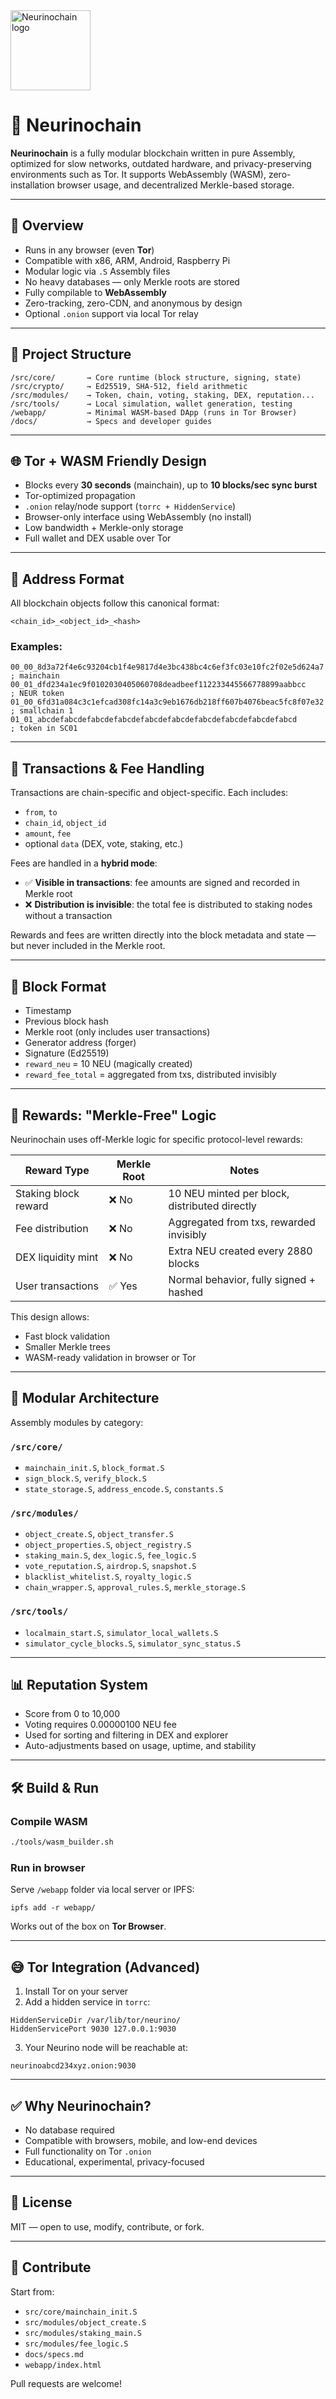 <img src="https://raw.githubusercontent.com/NariKazuto/Neurinochain/main/nuologo256.png" alt="Neurinochain logo" width="128" />


# 🧠 Neurinochain

**Neurinochain** is a fully modular blockchain written in pure Assembly, optimized for slow networks, outdated hardware, and privacy-preserving environments such as Tor. It supports WebAssembly (WASM), zero-installation browser usage, and decentralized Merkle-based storage.

---

## 🚀 Overview

- Runs in any browser (even **Tor**)
- Compatible with x86, ARM, Android, Raspberry Pi
- Modular logic via `.S` Assembly files
- No heavy databases — only Merkle roots are stored
- Fully compilable to **WebAssembly**
- Zero-tracking, zero-CDN, and anonymous by design
- Optional `.onion` support via local Tor relay

---

## 📁 Project Structure

```
/src/core/       → Core runtime (block structure, signing, state)
/src/crypto/     → Ed25519, SHA-512, field arithmetic
/src/modules/    → Token, chain, voting, staking, DEX, reputation...
/src/tools/      → Local simulation, wallet generation, testing
/webapp/         → Minimal WASM-based DApp (runs in Tor Browser)
/docs/           → Specs and developer guides
```

---

## 🌐 Tor + WASM Friendly Design

- Blocks every **30 seconds** (mainchain), up to **10 blocks/sec sync burst**
- Tor-optimized propagation
- `.onion` relay/node support (`torrc + HiddenService`)
- Browser-only interface using WebAssembly (no install)
- Low bandwidth + Merkle-only storage
- Full wallet and DEX usable over Tor

---

## 🔐 Address Format

All blockchain objects follow this canonical format:
```
<chain_id>_<object_id>_<hash>
```

### Examples:
```
00_00_8d3a72f4e6c93204cb1f4e9817d4e3bc438bc4c6ef3fc03e10fc2f02e5d624a7   ; mainchain
00_01_dfd234a1ec9f0102030405060708deadbeef112233445566778899aabbcc       ; NEUR token
01_00_6fd31a084c3c1efcad308fc14a3c9eb1676db218ff607b4076beac5fc8f07e32   ; smallchain 1
01_01_abcdefabcdefabcdefabcdefabcdefabcdefabcdefabcdefabcdefabcd         ; token in SC01
```

---

## 🔄 Transactions & Fee Handling

Transactions are chain-specific and object-specific. Each includes:
- `from`, `to`
- `chain_id`, `object_id`
- `amount`, `fee`
- optional `data` (DEX, vote, staking, etc.)

Fees are handled in a **hybrid mode**:
- ✅ **Visible in transactions**: fee amounts are signed and recorded in Merkle root
- ❌ **Distribution is invisible**: the total fee is distributed to staking nodes without a transaction

Rewards and fees are written directly into the block metadata and state — but never included in the Merkle root.

---

## 🧱 Block Format

- Timestamp
- Previous block hash
- Merkle root (only includes user transactions)
- Generator address (forger)
- Signature (Ed25519)
- `reward_neu` = 10 NEU (magically created)
- `reward_fee_total` = aggregated from txs, distributed invisibly

---

## 🧠 Rewards: "Merkle-Free" Logic

Neurinochain uses off-Merkle logic for specific protocol-level rewards:

| Reward Type          | Merkle Root | Notes                                           |
|----------------------|-------------|-------------------------------------------------|
| Staking block reward | ❌ No       | 10 NEU minted per block, distributed directly   |
| Fee distribution     | ❌ No       | Aggregated from txs, rewarded invisibly         |
| DEX liquidity mint   | ❌ No       | Extra NEU created every 2880 blocks             |
| User transactions    | ✅ Yes      | Normal behavior, fully signed + hashed          |

This design allows:
- Fast block validation
- Smaller Merkle trees
- WASM-ready validation in browser or Tor

---

## 🔧 Modular Architecture

Assembly modules by category:

### `/src/core/`
- `mainchain_init.S`, `block_format.S`
- `sign_block.S`, `verify_block.S`
- `state_storage.S`, `address_encode.S`, `constants.S`

### `/src/modules/`
- `object_create.S`, `object_transfer.S`
- `object_properties.S`, `object_registry.S`
- `staking_main.S`, `dex_logic.S`, `fee_logic.S`
- `vote_reputation.S`, `airdrop.S`, `snapshot.S`
- `blacklist_whitelist.S`, `royalty_logic.S`
- `chain_wrapper.S`, `approval_rules.S`, `merkle_storage.S`

### `/src/tools/`
- `localmain_start.S`, `simulator_local_wallets.S`
- `simulator_cycle_blocks.S`, `simulator_sync_status.S`

---

## 📊 Reputation System

- Score from 0 to 10,000
- Voting requires 0.00000100 NEU fee
- Used for sorting and filtering in DEX and explorer
- Auto-adjustments based on usage, uptime, and stability

---

## 🛠️ Build & Run

### Compile WASM

```bash
./tools/wasm_builder.sh
```

### Run in browser

Serve `/webapp` folder via local server or IPFS:
```
ipfs add -r webapp/
```

Works out of the box on **Tor Browser**.

---

## 😅 Tor Integration (Advanced)

1. Install Tor on your server
2. Add a hidden service in `torrc`:
```
HiddenServiceDir /var/lib/tor/neurino/
HiddenServicePort 9030 127.0.0.1:9030
```

3. Your Neurino node will be reachable at:
```
neurinoabcd234xyz.onion:9030
```

---

## ✅ Why Neurinochain?

- No database required
- Compatible with browsers, mobile, and low-end devices
- Full functionality on Tor `.onion`
- Educational, experimental, privacy-focused

---

## 📜 License

MIT — open to use, modify, contribute, or fork.

---

## 🙌 Contribute

Start from:
- `src/core/mainchain_init.S`
- `src/modules/object_create.S`
- `src/modules/staking_main.S`
- `src/modules/fee_logic.S`
- `docs/specs.md`
- `webapp/index.html`

Pull requests are welcome!

